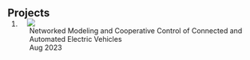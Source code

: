 <h2 id="publications" style="margin: 2px 0px -15px;">Projects</h2>

<div class="publications">
<ol class="bibliography">

<li>
<div class="pub-row">

  <div class="col-sm-3 abbr" style="position: relative;padding-right: 15px;padding-left: 15px;">
    <img src="assets/img/cooperative_line_change.gif" class="teaser img-fluid z-depth-1">
  </div>

  <div class="col-sm-9" style="position: relative;padding-right: 15px;padding-left: 20px;">
    <div class="title">Networked Modeling and Cooperative Control of Connected and Automated Electric Vehicles</div>
    <div class="periodical">Aug 2023</div>
  </div>
</div>
</li>

<br>

</ol>
</div>
